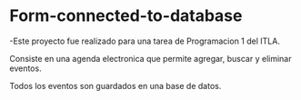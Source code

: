 # Form-connected-to-database

-Este proyecto fue realizado para una tarea de Programacion 1 del ITLA.

Consiste en una agenda electronica que permite agregar, buscar y eliminar eventos. 

Todos los eventos son guardados en una base de datos.
